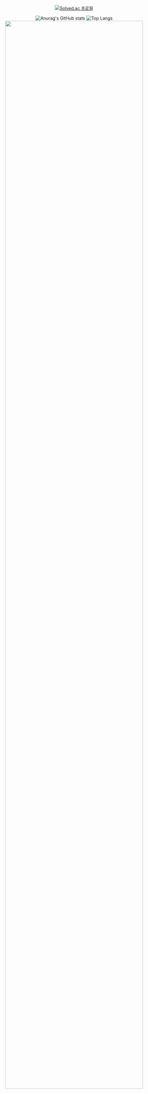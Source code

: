 <div align="center"

<!--![header](https://capsule-render.vercel.app/api?type=waving&color=0:0B610A,100:64FE2E&gradient&text=Hi+there👋&height=180&fontSize=60&fontAlignY=38&fontColor=ffffff)-->
[![Solved.ac 프로필](http://mazassumnida.wtf/api/v2/generate_badge?boj=ysj_1334501)](https://solved.ac/ysj_1334501)</a>

<!--br-->
 
 <!--##⚒ Tech Stacks ⚒-->
  <!--img src="https://img.shields.io/badge/Python-3766AB?style=for-the-badge&logo=Python&logoColor=white"/-->
  <!--img src="https://img.shields.io/badge/C-A8B9CC.svg?style=for-the-badge&logo=C&logoColor=white"/-->
  <!--img src="https://img.shields.io/badge/C++-00599C.svg?style=for-the-badge&logo=C%2B%2B&logoColor=white"/-->
  <!--img src="https://img.shields.io/badge/Oracle-F80000.svg?style=for-the-badge&logo=Oracle&logoColor=white"/-->
  <!--img src="https://img.shields.io/badge/Linux-FCC624.svg?style=for-the-badge&logo=Linux&logoColor=white"/--><!--br-->
  <!--img src="https://img.shields.io/badge/Pandas-150458.svg?style=for-the-badge&logo=Pandas&logoColor=white"/-->
  <!--img src="https://img.shields.io/badge/Numpy-013243.svg?style=for-the-badge&logo=Numpy&logoColor=white"/-->
  <!--img src="https://img.shields.io/badge/Flask-000000.svg?style=for-the-badge&logo=Flask&logoColor=white"/-->
  <!--img src="https://img.shields.io/badge/Django-092E20.svg?style=for-the-badge&logo=Django&logoColor=white"/-->
  <!--img src="https://img.shields.io/badge/Java-007396.svg?style=for-the-badge&logo=Java&logoColor=white"/-->
  <!--img src="https://img.shields.io/badge/html5-E34F26.svg?style=for-the-badge&logo=html5&logoColor=white"/-->
  <!--img src="https://img.shields.io/badge/css3-1572B6.svg?style=for-the-badge&logo=css3&logoColor=white"/-->
  <!--img src="https://img.shields.io/badge/Javascript-F7DF1E.svg?style=for-the-badge&logo=Javascript&logoColor=white"/--></a>
   
  <!--br-->
  <!--br-->
  
  <!--## ⚙ Tools ⚙-->
  <!--img src="https://img.shields.io/badge/Visual Studio Code-007ACC.svg?style=for-the-badge&logo=VisualStudioCode&logoColor=white"/--></a>
  <!--img src="https://img.shields.io/badge/Google Colab-F9AB00.svg?style=for-the-badge&logo=GoogleColab&logoColor=white"/--></a>
  <!--img src="https://img.shields.io/badge/Vim-019733.svg?style=for-the-badge&logo=Vim&logoColor=white"/--></a>
  <!--img src="https://img.shields.io/badge/Visual Studio-5C2D91.svg?style=for-the-badge&logo=Visual Studio&logoColor=white"/--></a>
  <!--img src="https://img.shields.io/badge/GitHub-181717.svg?style=for-the-badge&logo=GitHub&logoColor=white"/--></a>
  <!--img src="https://img.shields.io/badge/Git-F05032.svg?style=for-the-badge&logo=Git&logoColor=white"/--></a>

  <!--br-->
  <!--br-->
  <!--br-->
  
  ![Anurag's GitHub stats](https://github-readme-stats.vercel.app/api?username=tmdwns29&show_icons=true)</a>
  ![Top Langs](http://github-readme-stats.vercel.app/api/top-langs/?username=tmdwns29&layout=compact)
  <a href="https://github.com/ashutosh00710/github-readme-activity-graph">
    <img src="https://github-readme-activity-graph.vercel.app/graph?username=tmdwns29&theme=minimal&bg_color=FFFFFF&hide_border=true&line=58A6FF&color=58A6FF" width=94%/>

</div>
